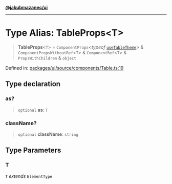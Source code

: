 [**@jakubmazanec/ui**](../README.md)

---

# Type Alias: TableProps\<T\>

> **TableProps**\<`T`\> = `ComponentProps`\<_typeof_
> [`useTableTheme`](../variables/useTableTheme.md)\> & `ComponentPropsWithoutRef`\<`T`\> &
> `ComponentRef`\<`T`\> & `PropsWithChildren` & `object`

Defined in:
[packages/ui/source/components/Table.ts:19](https://github.com/jakubmazanec/tools/blob/74fa88a6249b3d486436ae7655f4962bc4a86e11/packages/ui/source/components/Table.ts#L19)

## Type declaration

### as?

> `optional` **as**: `T`

### className?

> `optional` **className**: `string`

## Type Parameters

### T

`T` _extends_ `ElementType`
